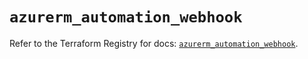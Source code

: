 # `azurerm_automation_webhook`

Refer to the Terraform Registry for docs: [`azurerm_automation_webhook`](https://registry.terraform.io/providers/hashicorp/azurerm/3.103.1/docs/resources/automation_webhook).
